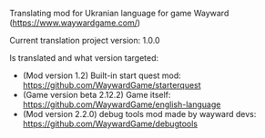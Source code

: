Translating mod for Ukranian language for game Wayward (https://www.waywardgame.com/)

Current translation project version: 1.0.0

Is translated and what version targeted:

* (Mod version 1.2) Built-in start quest mod: https://github.com/WaywardGame/starterquest
* (Game version beta 2.12.2) Game itself: https://github.com/WaywardGame/english-language
* (Mod version 2.2.0) debug tools mod made by wayward devs: https://github.com/WaywardGame/debugtools
